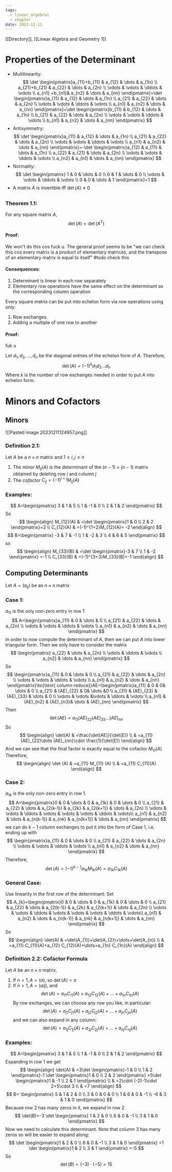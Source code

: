 ```yaml
---
tags:
  - linear_algebra1
  - chapter
date: 2023-12-11
---
```

[[Directory]], [[Linear Algebra and Geometry 1]]
# Properties of the Determinant
- Multilinearity:
$$
\det \begin{pmatrix}a_{11}+b_{11} & a_{12} & \dots & a_{1n} \\ a_{21}+b_{21} & a_{22} & \dots & a_{2n} \\ \vdots & \vdots & \ddots & \vdots \\ a_{n1} +b_{n1}& a_{n2} & \dots & a_{nn} \end{pmatrix}=\det \begin{pmatrix}a_{11} & a_{12} & \dots & a_{1n} \\ a_{21} & a_{22} & \dots & a_{2n} \\ \vdots & \vdots & \ddots & \vdots \\ a_{n1} & a_{n2} & \dots & a_{nn} \end{pmatrix}+\det \begin{pmatrix}b_{11} & b_{12} & \dots & a_{1n} \\ b_{21} & a_{22} & \dots & a_{2n} \\ \vdots & \vdots & \ddots & \vdots \\ b_{n1} & a_{n2} & \dots & a_{nn} \end{pmatrix}
$$
- Antisymmetry:
$$
\det \begin{pmatrix}a_{11} & a_{12} & \dots & a_{1n} \\ a_{21} & a_{22} & \dots & a_{2n} \\ \vdots & \vdots & \ddots & \vdots \\ a_{n1} & a_{n2} & \dots & a_{nn} \end{pmatrix}=-\det \begin{pmatrix}a_{12} & a_{11} & \dots & a_{1n} \\ a_{22} & a_{21} & \dots & a_{2n} \\ \vdots & \vdots & \ddots & \vdots \\ a_{n2} & a_{n1} & \dots & a_{nn} \end{pmatrix}
$$
- Normality:
$$
\det \begin{pmatrix}
1 & 0 & \dots & 0 \\
0 & 1 & \dots & 0 \\
\vdots & \vdots & \ddots & \vdots \\
0 & 0 & \dots & 1
\end{pmatrix}=1
$$
- A matrix ${} A {}$ is invertible iff ${} \det (A)\neq0 {}$
## 
### Theorem 1.1:
For any square matrix ${} A$, 
$$
\det(A)=\det(A^{\mathrm{T}})
$$
#### Proof:
We won't do this cos fuck u. The general proof seems to be "we can check this cos every matrix is a product of elementary matrices, and the transpose of an elementary matrix is equal to itself"
#todo check this
#### Consequences:
1. Determinant is linear in each row separately
2. Elementary row operations have the same effect on the determinant as the corresponding column operation

Every square matrix can be put into echelon form via row operations using only:
1. Row exchanges
2. Adding a multiple of one row to another
#### Proof:
fuk u

Let ${} d_{1},\, d_{2},\,\dots,\,d_{n} {}$ be the diagonal entries of the echelon form of $A$. Therefore, 
$$
\det(A)=(-1)^{k}d_{1} d_{2}\dots d_{n}
$$
Where $k$ is the number of row exchanges needed in order to put $A$ into echelon form.
# Minors and Cofactors
## Minors
![[Pasted image 20231211124957.png]]
### Definition 2.1:
Let $A$ be a ${} n \times  n {}$ matrix and ${} 1\leq i,\, j\leq n {}$
1. The *minor* ${} M_{ij}(A) {}$ is the determinant of the ${} (n-1)\times (n-1) {}$ matrix obtained by deleting row $i$ and column $j$
2. The *cofactor* ${} C_{ij}=(-1)^{i+j}M_{ij}(A) {}$
### Examples:
$$
A=\begin{pmatrix}
3 & 1 & 5 \\
1 & -1 & 0 \\
2 & 1 & 2
\end{pmatrix}
$$
So 
$$
\begin{align}
 M_{12}(A) & =\det  \begin{pmatrix}1 & 0 \\ 2 & 2 \end{pmatrix}=2 \\
 C_{12}(A) & =(-1)^{1+2}M_{12}(A)=  -2
 \end{align}
$$
$$
B=\begin{pmatrix}
-3 & 7 & -1 \\
1 & -2 & 3 \\
4 & 6 & 5
\end{pmatrix}
$$
so
$$
\begin{align}
 M_{33}(B)  & =\det \begin{pmatrix}-3 & 7 \\ 1 & -2 \end{pmatrix}  =-1 \\
C_{33}(B) & =(-1)^{3+3}M_{33}(B)=-1
 \end{align}
$$
## Computing Determinants
Let ${} A=(a_{ij}) {}$ be an ${} n\times n {}$ matrix
### Case 1:
${} a_{11}$ is the only non-zero entry in row 1
$$
A=\begin{pmatrix}a_{11} & 0 & \dots & 0 \\ a_{21} & a_{22} & \dots & a_{2n} \\ \vdots & \vdots & \ddots & \vdots \\ a_{n1} & a_{n2} & \dots & a_{nn} \end{pmatrix}
$$
In order to now compute the determinant of $A$, then we can put $A$ into lower triangular form. Then we only have to consider the matrix
$$
\begin{pmatrix}
a_{22} & \dots  & a_{2n} \\
\vdots & \ddots & \vdots \\
a_{n2} & \dots & a_{nn}
\end{pmatrix}
$$
So
$$
\begin{pmatrix}a_{11} & 0 & \dots & 0 \\ a_{21} & a_{22} & \dots & a_{2n} \\ \vdots & \vdots & \ddots & \vdots \\ a_{n1} & a_{n2} & \dots & a_{nn} \end{pmatrix}\to{\text{ column reduce}}AE=\begin{pmatrix}a_{11} & 0 & 0& \dots & 0 \\ a_{21} & (AE)_{22}  & 0& \dots &0 \\
a_{31} & (AE)_{23} & (AE)_{33} & \dots & 0 \\ \vdots & \vdots &\vdots &  \ddots & \vdots \\ a_{n1} & (AE)_{n2}  & (AE)_{n3}& \dots & (AE)_{nn} \end{pmatrix}
$$
Then 
$$
\det(AE)=a_{11} (AE)_{22}(AE)_{33}\dots (AE)_{nn}
$$
So
$$
\begin{align}
 \det(A) & =\frac{\det(AE)}{\det(E)}   \\
 & =a_{11}(AE)_{22}\dots (AE)_{nn}\cdot \frac{1}{\det(E)}
 \end{align}
$$
And we can see that the final factor is exactly equal to the cofactor $M_{11}(A)$
Therefore, 
$$
\begin{align}
 \det (A) & =a_{11} M_{11}  (A) \\
 & =a_{11} C_{11}(A)
 \end{align}
$$
### Case 2: 
${} a_{1k}$ is the only non-zero entry in row 1.
$$
A=\begin{pmatrix}0 & 0 & \dots & 0 & a_{1k} & 0 & \dots & 0 \\ a_{21} & a_{22} & \dots & a_{2(k-1)} & a_{2k} & a_{2(k+1)} & \dots & a_{2n} \\ \vdots & \vdots & \ddots & \vdots  & \vdots & \vdots & \ddots & \vdots\\ a_{n1} & a_{n2} & \dots & a_{n(k-1)} & a_{nk} & a_{n(k+1)} & \dots & a_{nn} \end{pmatrix}
$$
we can do ${} k-1 {}$ column exchanges to put it into the form of Case 1, i.e. ending up with
$$
\begin{pmatrix}a_{11} & 0 & \dots & 0 \\ a_{21} & a_{22} & \dots & a_{2n} \\ \vdots & \vdots & \ddots & \vdots \\ a_{n1} & a_{n2} & \dots & a_{nn} \end{pmatrix}
$$
Therefore, 
$$
\det(A)=(-1)^{k-1}a_{1k}M_{1k}(A)=a_{1k}C_{1k}(A)
$$
### General Case:
Use linearity in the first row of the determinant:
Set
$$
A_{k}=\begin{pmatrix}0 & 0 & \dots & 0 & a_{1k} & 0 & \dots & 0 \\ a_{21} & a_{22} & \dots & a_{2(k-1)} & a_{2k} & a_{2(k+1)} & \dots & a_{2n} \\ \vdots & \vdots & \ddots & \vdots  & \vdots & \vdots & \ddots & \vdots\\ a_{n1} & a_{n2} & \dots & a_{n(k-1)} & a_{nk} & a_{n(k+1)} & \dots & a_{nn} \end{pmatrix}
$$
So
$$
\begin{align}
 \det(A) & =\det(A_{1})+\det(A_{2})+\dots+\det(A_{n})   \\
 & =a_{11} C_{11}(A)+a_{12} C_{12}(A)+\dots+a_{1n} C_{1n}(A)
 \end{align}
$$
### Definition 2.2: Cofactor Formula
Let $A {}$ be an ${} n\times n {}$ matrix.
1. If ${} n=1,\, A=(a) {}$, so ${} \det(A)=a {}$
2. If ${} n>1,\, A=(aij) {}$, and
$$
\det(A)=a_{11} C_{11}(A)+a_{12}C_{12}(A)+\dots+a_{1n} C_{1n}(A)
$$
By row exchanges, we can choose any row you like, in particular:
$$
\det(A)=a_{j1}C_{j 1}(A)+a_{j 2}C_{j2}(A) +\dots+a_{jn} C_{jn}(A)
$$
and we can also expand in any column:
$$
\det(A)=a_{1j} C_{1j} (A)+a_{2j} C_{2j}(A)+\dots+a_{nj} C_{nj}(A)
$$
### Examples:
$$
A=\begin{pmatrix}
3 & 1 & 5  \\
 1 & -1 & 0  \\
 2 & 1 & 2
\end{pmatrix}
$$
Expanding in row $1$ we get
$$
\begin{align}
 \det(A) & =3\det \begin{pmatrix}-1 & 0 \\ 1 & 2 \end{pmatrix}-1 \det \begin{pmatrix}1 & 0 \\ 2 & 2 \end{pmatrix} +5\det \begin{pmatrix}1 & -1 \\ 2 & 1 \end{pmatrix}    \\
 & =2\cdot (-2)-1\cdot 2+5\cdot 3 \\
 & =7
 \end{align}
$$
$$
B= \begin{pmatrix}
5 & 1 & 2 & 0 \\
3 & 0 & 0 & 0 \\
1 & 6 & 0 & -1  \\
-6 & 3 & 1 & 0
\end{pmatrix}
$$
Because row $2$ has many zeros in it, we expand in row $2$.
$$
\det(B)=-3 \det \begin{pmatrix}
1 & 2 & 0 \\
6 & 0 & -1 \\
3 & 1 & 0
\end{pmatrix}
$$
Now we need to calculate this determinant. Note that column $3 {}$ has many zeros so will be easier to expand along:
$$
\det \begin{pmatrix}1 & 2 & 0 \\ 6 & 0 & -1 \\ 3 & 1 & 0 \end{pmatrix} =1 \det \begin{pmatrix}1 & 2 \\ 3 & 1 \end{pmatrix} =-5
$$
So
$$
\det(B)=(-3) \cdot (-5)=15
$$

